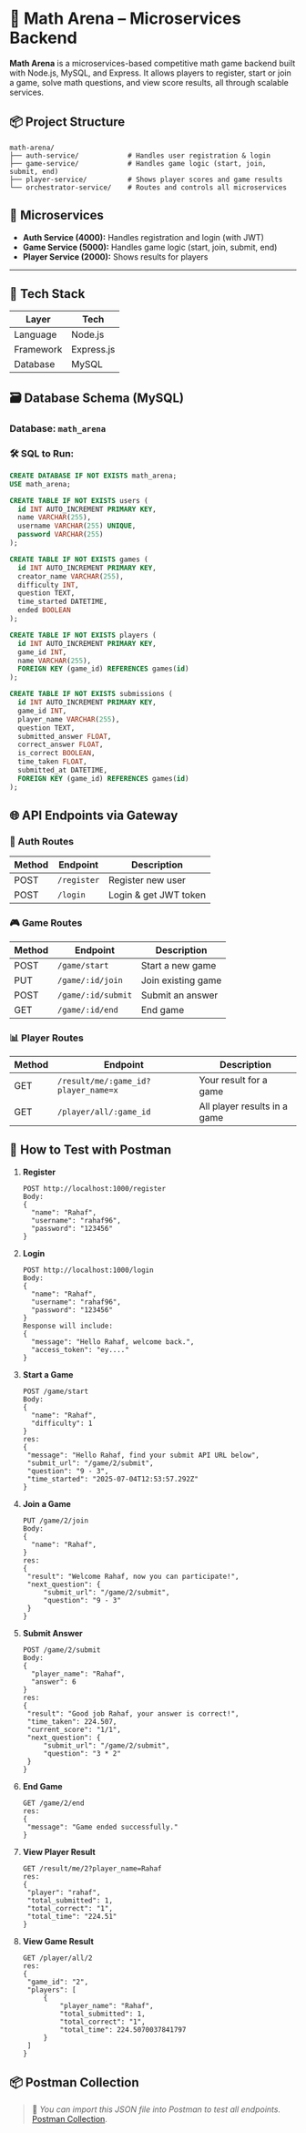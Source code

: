 # 🧠 Math Arena – Microservices Backend

**Math Arena** is a microservices-based competitive math game backend built with Node.js, MySQL, and Express. It allows players to register, start or join a game, solve math questions, and view score results, all through scalable services.

## 📦 Project Structure

```
math-arena/
├── auth-service/            # Handles user registration & login
├── game-service/            # Handles game logic (start, join, submit, end)
├── player-service/          # Shows player scores and game results
└── orchestrator-service/    # Routes and controls all microservices

```

## 🔧 Microservices

- **Auth Service (4000):** Handles registration and login (with JWT)
- **Game Service (5000):** Handles game logic (start, join, submit, end)
- **Player Service (2000):** Shows results for players

---

## 🚀 Tech Stack

| Layer     | Tech       |
| --------- | ---------- |
| Language  | Node.js    |
| Framework | Express.js |
| Database  | MySQL      |

## 🗃️ Database Schema (MySQL)

### Database: `math_arena`

### 🛠 SQL to Run:

```sql
CREATE DATABASE IF NOT EXISTS math_arena;
USE math_arena;

CREATE TABLE IF NOT EXISTS users (
  id INT AUTO_INCREMENT PRIMARY KEY,
  name VARCHAR(255),
  username VARCHAR(255) UNIQUE,
  password VARCHAR(255)
);

CREATE TABLE IF NOT EXISTS games (
  id INT AUTO_INCREMENT PRIMARY KEY,
  creator_name VARCHAR(255),
  difficulty INT,
  question TEXT,
  time_started DATETIME,
  ended BOOLEAN
);

CREATE TABLE IF NOT EXISTS players (
  id INT AUTO_INCREMENT PRIMARY KEY,
  game_id INT,
  name VARCHAR(255),
  FOREIGN KEY (game_id) REFERENCES games(id)
);

CREATE TABLE IF NOT EXISTS submissions (
  id INT AUTO_INCREMENT PRIMARY KEY,
  game_id INT,
  player_name VARCHAR(255),
  question TEXT,
  submitted_answer FLOAT,
  correct_answer FLOAT,
  is_correct BOOLEAN,
  time_taken FLOAT,
  submitted_at DATETIME,
  FOREIGN KEY (game_id) REFERENCES games(id)
);
```

## 🌐 API Endpoints via Gateway

### 🔐 Auth Routes

| Method | Endpoint    | Description           |
| ------ | ----------- | --------------------- |
| POST   | `/register` | Register new user     |
| POST   | `/login`    | Login & get JWT token |

### 🎮 Game Routes

| Method | Endpoint           | Description        |
| ------ | ------------------ | ------------------ |
| POST   | `/game/start`      | Start a new game   |
| PUT    | `/game/:id/join`   | Join existing game |
| POST   | `/game/:id/submit` | Submit an answer   |
| GET    | `/game/:id/end`    | End game           |

### 📊 Player Routes

| Method | Endpoint                            | Description                  |
| ------ | ----------------------------------- | ---------------------------- |
| GET    | `/result/me/:game_id?player_name=x` | Your result for a game       |
| GET    | `/player/all/:game_id`              | All player results in a game |

## 🔐 How to Test with Postman

1. **Register**

   ```
   POST http://localhost:1000/register
   Body:
   {
     "name": "Rahaf",
     "username": "rahaf96",
     "password": "123456"
   }
   ```

2. **Login**

   ```
   POST http://localhost:1000/login
   Body:
   {
     "name": "Rahaf",
     "username": "rahaf96",
     "password": "123456"
   }
   Response will include:
   {
     "message": "Hello Rahaf, welcome back.",
     "access_token": "ey...."
   }
   ```

3. **Start a Game**

   ```
   POST /game/start
   Body:
   {
     "name": "Rahaf",
     "difficulty": 1
   }
   res:
   {
    "message": "Hello Rahaf, find your submit API URL below",
    "submit_url": "/game/2/submit",
    "question": "9 - 3",
    "time_started": "2025-07-04T12:53:57.292Z"
   }
   ```

4. **Join a Game**

   ```
   PUT /game/2/join
   Body:
   {
     "name": "Rahaf",
   }
   res:
   {
    "result": "Welcome Rahaf, now you can participate!",
    "next_question": {
        "submit_url": "/game/2/submit",
        "question": "9 - 3"
    }
   }
   ```

5. **Submit Answer**

   ```
   POST /game/2/submit
   Body:
   {
     "player_name": "Rahaf",
     "answer": 6
   }
   res:
   {
    "result": "Good job Rahaf, your answer is correct!",
    "time_taken": 224.507,
    "current_score": "1/1",
    "next_question": {
        "submit_url": "/game/2/submit",
        "question": "3 * 2"
    }
   }
   ```

6. **End Game**

   ```
   GET /game/2/end
   res:
   {
    "message": "Game ended successfully."
   }
   ```

7. **View Player Result**

   ```
   GET /result/me/2?player_name=Rahaf
   res:
   {
    "player": "rahaf",
    "total_submitted": 1,
    "total_correct": "1",
    "total_time": "224.51"
   }
   ```

8. **View Game Result**

   ```
   GET /player/all/2
   res:
   {
    "game_id": "2",
    "players": [
        {
            "player_name": "Rahaf",
            "total_submitted": 1,
            "total_correct": "1",
            "total_time": 224.5070037841797
        }
    ]
   }
   ```

## 📦 Postman Collection

> 🔗 _You can import this JSON file into Postman to test all endpoints._ [Postman Collection](./utils/Orchestrator.postman_collection.json).
